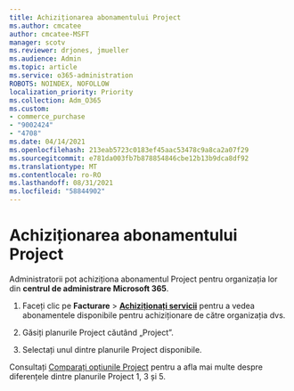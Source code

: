 ```yaml
---
title: Achiziționarea abonamentului Project
ms.author: cmcatee
author: cmcatee-MSFT
manager: scotv
ms.reviewer: drjones, jmueller
ms.audience: Admin
ms.topic: article
ms.service: o365-administration
ROBOTS: NOINDEX, NOFOLLOW
localization_priority: Priority
ms.collection: Adm_O365
ms.custom:
- commerce_purchase
- "9002424"
- "4708"
ms.date: 04/14/2021
ms.openlocfilehash: 213eab5723c0183ef45aac53478c9a8ca2a07f29
ms.sourcegitcommit: e781da003fb7b878854846cbe12b13b9dca8df92
ms.translationtype: MT
ms.contentlocale: ro-RO
ms.lasthandoff: 08/31/2021
ms.locfileid: "58844902"
---
```

# <a name="purchase-project-subscription"></a>Achiziționarea abonamentului Project

Administratorii pot achiziționa abonamentul Project pentru organizația lor din **centrul de administrare Microsoft 365**.

1. Faceți clic pe **Facturare** > **[Achiziționați servicii](https://admin.microsoft.com/AdminPortal/Home?adminportal=1&msCV=%2BbOQtMNsz0ei8f5z.0.36#/catalog)** pentru a vedea abonamentele disponibile pentru achiziționare de către organizația dvs.

2. Găsiți planurile Project căutând „Project”.

3. Selectați unul dintre planurile Project disponibile.

Consultați [Comparați opțiunile Project](https://products.office.com/project/compare-microsoft-project-management-software?tab=1&OCID=AID2000748_SEM_5j2j5X4B&MarinID=5j2j5X4B|78821275986631|%2Bproject%20%2Bo365|bb|c||1261139959949905|kwd-78821311481635:loc-190&lnkd=Bing_O365SMB_App&msclkid=185eccc165db1d3da290924720afcaa4&ef_id=XoY8vgAAAUTu0Bj8:20200402200513:s) pentru a afla mai multe despre diferențele dintre planurile Project 1, 3 și 5.
